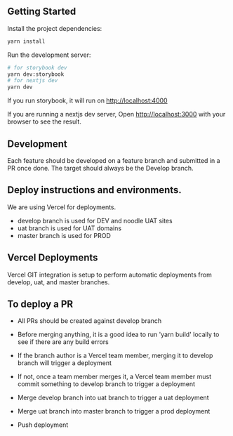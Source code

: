 ## Getting Started

Install the project dependencies:

```bash
yarn install
```

Run the development server:

```bash
# for storybook dev
yarn dev:storybook
# for nextjs dev
yarn dev
```

If you run storybook, it will run on [http://localhost:4000](http://localhost:4000)

If you are running a nextjs dev server, Open [http://localhost:3000](http://localhost:3000) with your browser to see the result.

## Development

Each feature should be developed on a feature branch and submitted in a PR once done. The target should always be the Develop branch.

## Deploy instructions and environments.

We are using Vercel for deployments.

- develop branch is used for DEV and noodle UAT sites
- uat branch is used for UAT domains
- master branch is used for PROD

## Vercel Deployments

Vercel GIT integration is setup to perform automatic deployments from develop, uat, and master branches.

## To deploy a PR

- All PRs should be created against develop branch
- Before merging anything, it is a good idea to run 'yarn build' locally to see if there are any build errors
- If the branch author is a Vercel team member, merging it to develop branch will trigger a deployment
- If not, once a team member merges it, a Vercel team member must commit something to develop branch to trigger a deployment
- Merge develop branch into uat branch to trigger a uat deployment
- Merge uat branch into master branch to trigger a prod deployment

- Push deployment
